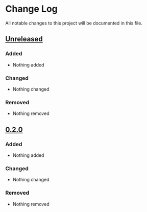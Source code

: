 # Change Log
All notable changes to this project will be documented in this file.

## [Unreleased]
### Added
- Nothing added

### Changed
- Nothing changed

### Removed
- Nothing removed

## [0.2.0]
### Added
- Nothing added

### Changed
- Nothing changed

### Removed
- Nothing removed

[Unreleased]: https://github.com/michaelmitchell/patmos/compare/0.2.0...HEAD
[0.2.0]: https://github.com/michaelmitchell/patmos/compare/0.1.1...0.2.0

<!---
[Unreleased]: https://github.com/michaelmitchell/patmos/compare/release-0.1.0...HEAD
[0.1.0]: https://github.com/michaelmitchell/patmos/compare/release-0.1.0...release-0.1.1
-->
